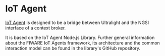 # IoT Agent

[IoT Agent](https://github.com/telefonicaid/iotagent-ul) is designed to be a bridge between Ultralight and the NGSI interface of a context broker.

It is based on the IoT Agent Node.js Library. Further general information about the FIWARE IoT Agents framework, its architecture and the common interaction model can be found in the library's GitHub repository.
